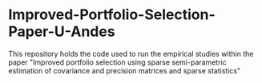 # Improved-Portfolio-Selection-Paper-U-Andes
This repository holds the code used to run the empirical studies within the paper "Improved portfolio selection using sparse semi-parametric estimation of covariance and precision matrices and sparse statistics"
